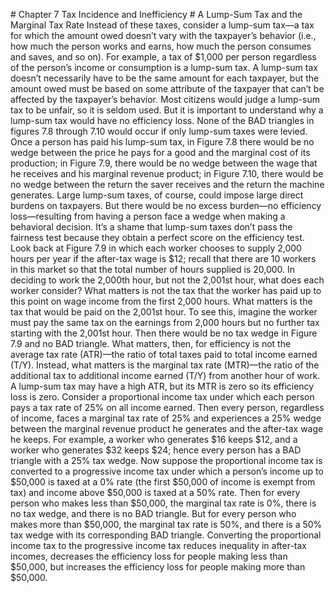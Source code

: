 \# Chapter 7 Tax Incidence and Inefficiency # A Lump-Sum Tax and the Marginal Tax Rate Instead of these taxes, consider a lump-sum tax—a tax for which the amount owed doesn’t vary with the taxpayer’s behavior (i.e., how much the person works and earns, how much the person consumes and saves, and so on). For example, a tax of $1,000 per person regardless of the person’s income or consumption is a lump-sum tax. A lump-sum tax doesn’t necessarily have to be the same amount for each taxpayer, but the amount owed must be based on some attribute of the taxpayer that can’t be affected by the taxpayer’s behavior. Most citizens would judge a lump-sum tax to be unfair, so it is seldom used. But it is important to understand why a lump-sum tax would have no efficiency loss. None of the BAD triangles in figures 7.8 through 7.10 would occur if only lump-sum taxes were levied. Once a person has paid his lump-sum tax, in Figure 7.8 there would be no wedge between the price he pays for a good and the marginal cost of its production; in Figure 7.9, there would be no wedge between the wage that he receives and his marginal revenue product; in Figure 7.10, there would be no wedge between the return the saver receives and the return the machine generates. Large lump-sum taxes, of course, could impose large direct burdens on taxpayers. But there would be no excess burden—no efficiency loss—resulting from having a person face a wedge when making a behavioral decision. It’s a shame that lump-sum taxes don’t pass the fairness test because they obtain a perfect score on the efficiency test. Look back at Figure 7.9 in which each worker chooses to supply 2,000 hours per year if the after-tax wage is $12; recall that there are 10 workers in this market so that the total number of hours supplied is 20,000. In deciding to work the 2,000th hour, but not the 2,001st hour, what does each worker consider? What matters is not the tax that the worker has paid up to this point on wage income from the first 2,000 hours. What matters is the tax that would be paid on the 2,001st hour. To see this, imagine the worker must pay the same tax on the earnings from 2,000 hours but no further tax starting with the 2,001st hour. Then there would be no tax wedge in Figure 7.9 and no BAD triangle. What matters, then, for efficiency is not the average tax rate (ATR)—the ratio of total taxes paid to total income earned (T/Y). Instead, what matters is the marginal tax rate (MTR)—the ratio of the additional tax to additional income earned (T/Y) from another hour of work. A lump-sum tax may have a high ATR, but its MTR is zero so its efficiency loss is zero. Consider a proportional income tax under which each person pays a tax rate of 25% on all income earned. Then every person, regardless of income, faces a marginal tax rate of 25% and experiences a 25% wedge between the marginal revenue product he generates and the after-tax wage he keeps. For example, a worker who generates $16 keeps $12, and a worker who generates $32 keeps $24; hence every person has a BAD triangle with a 25% tax wedge. Now suppose the proportional income tax is converted to a progressive income tax under which a person’s income up to $50,000 is taxed at a 0% rate (the first $50,000 of income is exempt from tax) and income above $50,000 is taxed at a 50% rate. Then for every person who makes less than $50,000, the marginal tax rate is 0%, there is no tax wedge, and there is no BAD triangle. But for every person who makes more than $50,000, the marginal tax rate is 50%, and there is a 50% tax wedge with its corresponding BAD triangle. Converting the proportional income tax to the progressive income tax reduces inequality in after-tax incomes, decreases the efficiency loss for people making less than $50,000, but increases the efficiency loss for people making more than $50,000.